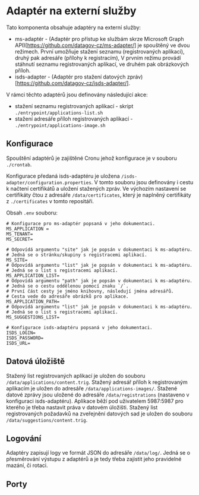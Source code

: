 # Adaptér na externí služby
Tato komponenta obsahuje adaptéry na externí služby:
- ms-adaptér - (Adaptér pro přístup ke službám skrze Microsoft Graph API)[https://github.com/datagov-cz/ms-adapter/] je spouštěný ve dvou režimech. První umožňuje stažení seznamu (registrovaných aplikací), druhý pak adresáře (přílohy k registracím),
  V prvním režimu provádí stáhnutí seznamu registrovaných aplikací, ve druhém pak obrázkových příloh.
- isds-adapter - (Adaptér pro stažení datových zpráv)[https://github.com/datagov-cz/isds-adapter/].

V rámci těchto adaptérů jsou definovány následující akce:
- stažení seznamu registrovaných aplikací - skript `./entrypoint/applications-list.sh`
- stažení adresáře příloh registrovaných aplikací - `./entrypoint/applications-image.sh`

## Konfigurace
Spouštění adaptérů je zajištěné Cronu jehož konfigurace je v souboru `./crontab`.

Konfigurace předaná isds-adaptéru je uložena `/isds-adapter/configuration.properties`.
V tomto souboru jsou definovány i cestu k načtení certifikátů a uložení stažených zpráv.
Ve výchozím nastavení se certifikáty čtou z  adresáře `/data/certificates`, který je naplněný certifikáty z `./certificates` v tomto repositáři.

Obsah `.env` souboru:
```
# Konfigurace pro ms-adaptér popsaná v jeho dokumentaci.
MS_APPLICATION = 
MS_TENANT=
MS_SECRET=

# Odpovídá argumentu "site" jak je popsán v dokumentaci k ms-adaptéru.
# Jedná se o stránku/skupiny s registracemi aplikací.
MS_SITE=
# Odpovídá argumentu "list" jak je popsán v dokumentaci k ms-adaptéru.
# Jedná se o list s registracemi aplikací.
MS_APPLICATION_LIST=
# Odpovídá argumentu "path" jak je popsán v dokumentaci k ms-adaptéru.
# Jedná se o cestu oddělenou pomocí znaku `/`.
# První část cesty je jméno knihovny, následují jména adresářů.
# Cesta vede do adresáře obrázků pro aplikace.
MS_APPLICATION_PATH=
# Odpovídá argumentu "list" jak je popsán v dokumentaci k ms-adaptéru.
# Jedná se o list s registracemi aplikací.
MS_SUGGESTIONS_LIST=

# Konfigurace isds-adaptéru popsaná v jeho dokumentaci.
ISDS_LOGIN=
ISDS_PASSWORD=
ISDS_URL=
```

## Datová úložiště
Stažený list registrovaných aplikací je uložen do souboru `/data/applications/content.trig`.
Stažený adresář příloh k registrovaným aplikacím  je uložen do adresáře `/data/applications-images/`.
Stažené datové zprávy jsou uložené do adresáře `/data/registrations` (nastaveno v konfiguraci isds-adaptéru).
Aplikace běží pod uživatelem 5987:5987 pro kterého je třeba nastavit práva v datovém úložišti.
Stažený list registrovaných požadavků na zveřejnění datových sad je uložen do souboru `/data/suggestions/content.trig`.

## Logování
Adaptéry zapisují logy ve formát JSON do adresáře `/data/log/`.
Jedná se o přesměrování výstupu z adaptérů a je tedy třeba zajistit jeho pravidelné mazání, či rotaci.

## Porty
